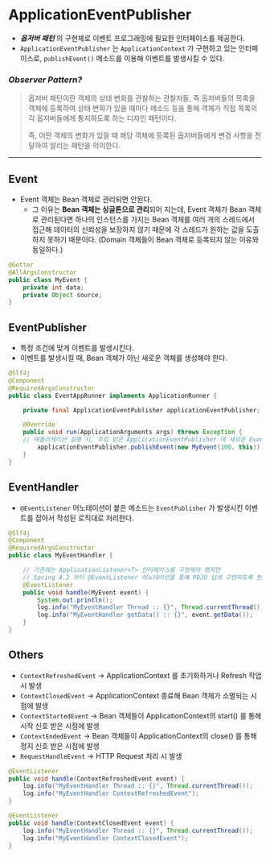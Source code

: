 # ApplicationEventPublisher

- ***옵저버 패턴*** 의 구현체로 이벤트 프로그래밍에 필요한 인터페이스를 제공한다.
- `ApplicationEventPublisher` 는 `ApplicationContext` 가 구현하고 있는 인터페이스로, `publishEvent()` 메소드를 이용해 이벤트를 발생시킬 수 있다.

### *Observer Pattern?*

> 옵저버 패턴이란 객체의 상태 변화를 관찰하는 관찰자들, 즉 옵저버들의 목록을 객체에 등록하여 상태 변화가 있을 때마다 메소드 등을 통해 객체가 직접 목록의 각 옵저버들에게 통지하도록 하는 디자인 패턴이다. 
> 
> 즉, 어떤 객체의 변화가 있을 때 해당 객체에 등록된 옵저버들에게 변경 사항을 전달하여 알리는 패턴을 의미한다.
> 

---

## Event

- Event 객체는 Bean 객체로 관리되면 안된다.
    - 그 이유는 **Bean 객체는 싱글톤으로 관리**되어 지는데, Event 객체가 Bean 객체로 관리된다면 하나의 인스턴스를 가지는 Bean 객체를 여러 개의 스레드에서 접근해 데이터의 신뢰성을 보장하지 않기 때문에 각 스레드가 원하는 값을 도출하지 못하기 때문이다. (Domain 객체들이 Bean 객체로 등록되지 않는 이유와 동일하다.)

```java
@Getter
@AllArgsConstructor
public class MyEvent {
    private int data;
    private Object source;
}
```

## EventPublisher

- 특정 조건에 맞게 이벤트를 발생시킨다.
- 이벤트를 발생시킬 때, Bean 객체가 아닌 새로운 객체를 생성해야 한다.

```java
@Slf4j
@Component
@RequiredArgsConstructor
public class EventAppRunner implements ApplicationRunner {

    private final ApplicationEventPublisher applicationEventPublisher;

    @Override
    public void run(ApplicationArguments args) throws Exception {
	// 애플리케이션 실행 시, 주입 받은 ApplicationEventPublisher 에 새로운 Event 인스턴스를 생성해서 이벤트를 발생시킨다.
        applicationEventPublisher.publishEvent(new MyEvent(100, this));
    }
}
```

## EventHandler

- `@EventListener` 어노테이션이 붙은 메소드는 `EventPublisher` 가 발생시킨 이벤트를 잡아서 작성된 로직대로 처리한다.

```java
@Slf4j
@Component
@RequiredArgsConstructor
public class MyEventHandler {

    // 기존에는 ApplicationListener<T> 인터페이스를 구현해야 했지만
	// Spring 4.2 부터 @EventListener 어노테이션을 통해 POJO 답게 구현하도록 변견됐다.
    @EventListener
    public void handle(MyEvent event) {
        System.out.println();
        log.info("MyEventHandler Thread :: {}", Thread.currentThread());
        log.info("MyEventHandler getData() :: {}", event.getData());
    }
}
```

## Others

- `ContextRefreshedEvent` → ApplicationContext 를 초기화하거나 Refresh 작업 시 발생
- `ContextClosedEvent` → ApplicationContext 종료해 Bean 객체가 소멸되는 시점에 발생
- `ContextStartedEvent` → Bean 객체들이 ApplicationContext의 start() 를 통해 시작 신호 받은 시점에 발생
- `ContextEndedEvent` → Bean 객체들이 ApplicationContext의 close() 를 통해 정지 신호 받은 시점에 발생
- `RequestHandleEvent` → HTTP Request 처리 시 발생

```java
@EventListener
public void handle(ContextRefreshedEvent event) {
    log.info("MyEventHandler Thread :: {}", Thread.currentThread());
    log.info("MyEventHandler ContextRefreshedEvent");
}

@EventListener
public void handle(ContextClosedEvent event) {
    log.info("MyEventHandler Thread :: {}", Thread.currentThread());
    log.info("MyEventHandler ContextClosedEvent");
}
```